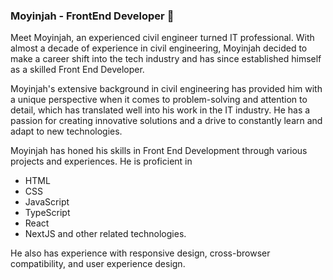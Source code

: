 ### Moyinjah - FrontEnd Developer 👋 

Meet Moyinjah, an experienced civil engineer turned IT professional. With almost a decade of experience in civil engineering, Moyinjah decided to make a career shift into the tech industry and has since established himself as a skilled Front End Developer.

Moyinjah's extensive background in civil engineering has provided him with a unique perspective when it comes to problem-solving and attention to detail, which has translated well into his work in the IT industry. He has a passion for creating innovative solutions and a drive to constantly learn and adapt to new technologies.

Moyinjah has honed his skills in Front End Development through various projects and experiences. He is proficient in
* HTML
* CSS
* JavaScript
* TypeScript
* React
* NextJS
and other related technologies.

He also has experience with responsive design, cross-browser compatibility, and user experience design.
